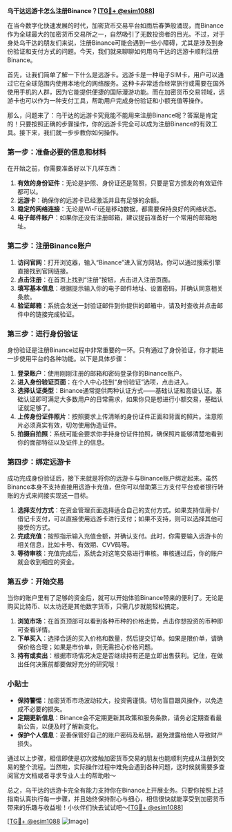 **乌干达远游卡怎么注册Binance？[[TG💪+ @esim1088](https://t.me/s/esim1088)]**

在当今数字化快速发展的时代，加密货币交易平台如雨后春笋般涌现，而Binance作为全球最大的加密货币交易所之一，自然吸引了无数投资者的目光。不过，对于身处乌干达的朋友们来说，注册Binance可能会遇到一些小障碍，尤其是涉及到身份验证和支付方式的问题。今天，我们就来聊聊如何用乌干达的远游卡顺利注册Binance。

首先，让我们简单了解一下什么是远游卡。远游卡是一种电子SIM卡，用户可以通过它在全球范围内使用本地化的网络服务。这种卡非常适合经常旅行或需要在国外使用手机的人群，因为它能提供便捷的国际漫游功能。而在加密货币交易领域，远游卡也可以作为一种支付工具，帮助用户完成身份验证和小额充值等操作。

那么，问题来了：乌干达的远游卡究竟能不能用来注册Binance呢？答案是肯定的！只要按照正确的步骤操作，你的远游卡完全可以成为注册Binance的有效工具。接下来，我们就一步步教你如何操作。

### 第一步：准备必要的信息和材料

在开始之前，你需要准备好以下几样东西：

1. **有效的身份证件**：无论是护照、身份证还是驾照，只要是官方颁发的有效证件都可以。
2. **远游卡**：确保你的远游卡已经激活并且有足够的余额。
3. **稳定的网络连接**：无论是Wi-Fi还是移动数据，都需要保持良好的网络状态。
4. **电子邮件账户**：如果你还没有注册邮箱，建议提前准备好一个常用的邮箱地址。

### 第二步：注册Binance账户

1. **访问官网**：打开浏览器，输入“Binance”进入官方网站。你可以通过搜索引擎直接找到官网链接。
2. **点击注册**：在首页上找到“注册”按钮，点击进入注册页面。
3. **填写基本信息**：根据提示输入你的电子邮件地址、设置密码，并确认同意相关条款。
4. **验证邮箱**：系统会发送一封验证邮件到你提供的邮箱中，请及时查收并点击邮件中的链接完成验证。

### 第三步：进行身份验证

身份验证是注册Binance过程中非常重要的一环。只有通过了身份验证，你才能进一步使用平台的各种功能。以下是具体步骤：

1. **登录账户**：使用刚刚注册的邮箱和密码登录你的Binance账户。
2. **进入身份验证页面**：在个人中心找到“身份验证”选项，点击进入。
3. **选择认证类型**：Binance通常提供两种认证方式——基础认证和高级认证。基础认证即可满足大多数用户的日常需求，如果你只是想进行小额交易，基础认证就足够了。
4. **上传身份证件照片**：按照要求上传清晰的身份证件正面和背面的照片。注意照片必须真实有效，切勿使用伪造证件。
5. **拍摄自拍照**：系统可能会要求你手持身份证件拍照，确保照片能够清楚地看到你的面部特征以及证件上的信息。

### 第四步：绑定远游卡

成功完成身份验证后，接下来就是将你的远游卡与Binance账户绑定起来。虽然Binance本身不支持直接用远游卡充值，但你可以借助第三方支付平台或者银行转账的方式来间接实现这一目标。

1. **选择支付方式**：在资金管理页面选择适合自己的支付方式。如果支持信用卡/借记卡支付，可以直接使用远游卡进行支付；如果不支持，则可以选择其他可接受的方式。
2. **完成充值**：按照指示输入充值金额，并确认支付。此时，你需要输入远游卡的相关信息，比如卡号、有效期、CVV码等。
3. **等待审核**：充值完成后，系统会对这笔交易进行审核。审核通过后，你的账户就会收到相应的资金。

### 第五步：开始交易

当你的账户里有了足够的资金后，就可以开始体验Binance带来的便利了。无论是购买比特币、以太坊还是其他数字货币，只需几步就能轻松搞定。

1. **浏览市场**：在首页顶部可以看到各种币种的价格走势，点击你想投资的币种即可查看详情。
2. **下单买入**：选择合适的买入价格和数量，然后提交订单。如果是限价单，请确保价格合理；如果是市价单，则无需担心价格问题。
3. **持有或卖出**：根据市场情况决定是否继续持有还是立即出售获利。记住，在做出任何决策前都要做好充分的研究哦！

### 小贴士

- **保持警惕**：加密货币市场波动较大，投资需谨慎。切勿盲目跟风操作，以免造成不必要的损失。
- **定期更新信息**：Binance会不定期更新其政策和服务条款，请务必定期查看最新公告，以便及时了解新变化。
- **保护个人信息**：妥善保管好自己的账户密码及私钥，避免泄露给他人导致财产损失。

通过以上步骤，相信即使是初次接触加密货币交易的朋友也能顺利完成从注册到交易的整个流程。当然啦，实际操作过程中难免会遇到各种问题，这时候就需要多查阅官方文档或者寻求专业人士的帮助啦～

总之，乌干达的远游卡完全有能力支持你在Binance上开展业务。只要你按照上述指南认真执行每一步骤，并且始终保持耐心与细心，相信很快就能享受到加密货币带来的乐趣与收益啦！小伙伴们快去试试吧～[[TG💪+ @esim1088](https://t.me/s/esim1088)]

[[TG💪+ @esim1088](https://t.me/s/esim1088) ![Image](https://i.postimg.cc/4NQfJmqS/Snipaste-2025-05-13-00-14-12.png)]